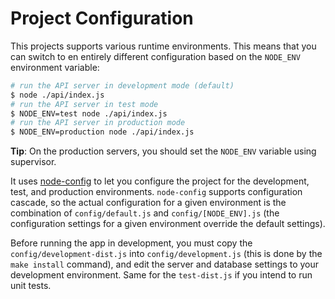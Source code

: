 # Project Configuration

This projects supports various runtime environments. This means that you can switch to en entirely different configuration based on the `NODE_ENV` environment variable:

```sh
# run the API server in development mode (default)
$ node ./api/index.js
# run the API server in test mode
$ NODE_ENV=test node ./api/index.js
# run the API server in production mode
$ NODE_ENV=production node ./api/index.js
```

**Tip**: On the production servers, you should set the `NODE_ENV` variable using supervisor.

It uses [node-config](https://github.com/lorenwest/node-config) to let you configure the project for the development, test, and production environments. `node-config` supports configuration cascade, so the actual configuration for a given environment is the combination of `config/default.js` and `config/[NODE_ENV].js` (the configuration settings for a given environment override the default settings).

Before running the app in development, you must copy the `config/development-dist.js` into `config/development.js` (this is done by the `make install` command), and edit the server and database settings to your development environment. Same for the `test-dist.js` if you intend to run unit tests.
